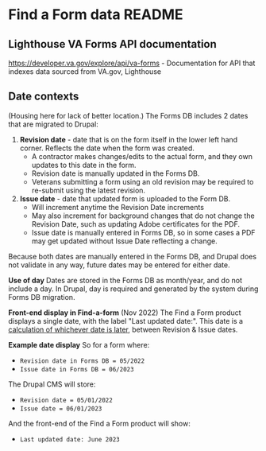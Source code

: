 # Find a Form data README

## Lighthouse VA Forms API documentation
https://developer.va.gov/explore/api/va-forms - Documentation for API that indexes data sourced from VA.gov, Lighthouse


## Date contexts
(Housing here for lack of better location.)
The Forms DB includes 2 dates that are migrated to Drupal: 
1. **Revision date** - date that is on the form itself in the lower left hand corner. Reflects the date when the form was created. 
    * A contractor makes changes/edits to the actual form, and they own updates to this date in the form.
    * Revision date is manually updated in the Forms DB.
    * Veterans submitting a form using an old revision may be required to re-submit using the latest revision.
2. **Issue date** - date that updated form is uploaded to the Form DB.
    * Will increment anytime the Revision Date increments
    * May also increment for background changes that do not change the Revision Date, such as updating Adobe certificates for the PDF. 
    * Issue date is manually entered in Forms DB, so in some cases a PDF may get updated without Issue Date reflecting a change.
    
Because both dates are manually entered in the Forms DB, and Drupal does not validate in any way, future dates may be entered for either date.

**Use of day**
Dates are stored in the Forms DB as month/year, and do not include a day.
In Drupal, day is required and generated by the system during Forms DB migration.

**Front-end display in Find-a-form**
(Nov 2022) The Find a Form product displays a single date, with the label "Last updated date:". This date is a [calculation of whichever date is later](https://github.com/department-of-veterans-affairs/content-build/blob/main/src/site/layouts/va_form.drupal.liquid#L61), between Revision & Issue dates.  

**Example date display**
So for a form where: 
* `Revision date in Forms DB = 05/2022`
* `Issue date in Forms DB = 06/2023`

The Drupal CMS will store: 
* `Revision date = 05/01/2022`
* `Issue date = 06/01/2023`

And the front-end of the Find a Form product will show: 
* `Last updated date: June 2023`
